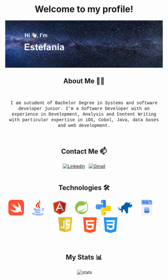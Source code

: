 <div id="header" align="center">
  <h1> Welcome to my profile!</h1>
  <img align="center" src="Images/headerImg.jpg" width="1000"/>
</div>

<p><h2 align="center"> About Me 👩🏻</h2>
<br>
<p align="center"> 
  <font face="courier new">I am sutudent of Bachelor Degree in Systems and software developer junior. I'm a Software Developer with an experience in Development, Analysis and Content Writing with particular expertise in iOS, Cobol, Java, data bases and web development.</font>
</p>

<br>
  
<h2 align="center"> Contact Me 📫 </h2>

<div align="center">
  <a href="https://www.linkedin.com/in/maria-estefania-sassone"><img alt="Linkedin" src="https://img.shields.io/badge/linkedin -%230077B5.svg?style=for-the-badge&logo=linkedin&logoColor=white"/></a> &nbsp;
  <a href="mailto:estefaniasassone@gmail.com"><img alt="Gmail" src="https://img.shields.io/badge/gmail-%23D14836.svg?style=for-the-badge&logo=gmail&logoColor=white"/></a>
</div>
<br>
  
<h2 align="center">Technologies 🛠</h2>
<p align="center">
   <img src="Images/swift(1).png" width="50" height="50" /> &nbsp; &nbsp;
   <img src="Images/java.png" width="50" height="50" /> &nbsp; &nbsp;
   <img src="Images/angular.png" width="50" height="50" /> &nbsp; &nbsp;
   <img src="Images/Spring.png" width="50" height="50" /> &nbsp; &nbsp;
   <img src="Images/piton.png" width="50" height="50" /> &nbsp; &nbsp;
   <img src="Images/cobol.png" width="50" height="50" /> &nbsp; &nbsp;
   <img src="Images/sql.png" width="50" height="50" /> &nbsp; &nbsp;
   <img src="Images/javascript.png" width="100" height="53" />
   <img src="Images/html-5.png" width="50" height="50" />&nbsp; &nbsp;
   <img src="Images/css-3.png" width="50" height="50" />
</p>
<br>

<h2 align="center"> My Stats 📊 </h2>

<p align="center" >&nbsp;<img align="center" src="https://github-readme-stats.vercel.app/api?username=Estefani-a&show_icons=true&theme=tokyonight" alt="stats"/></p>

